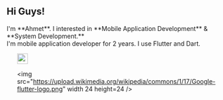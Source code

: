 
<h2>Hi Guys!</h2>
I'm **Ahmet**. I interested in **Mobile Application Development** & **System Development.** <br>
I'm mobile application developer for 2 years. I use Flutter and Dart. 

<ul>
<il><img src="[https://user-images.githubusercontent.com/101813717/200120715-dedded15-c1ad-4505-bf30-b9ff3cd0e904.png](https://camo.githubusercontent.com/f17ba9730c27e5f1230325b94c8b68bbf3115d32650866f6e3d0ade68201beea/68747470733a2f2f696d672e736869656c64732e696f2f62616467652f4c696e6b6564496e2d2532333030373742352e7376673f6c6f676f3d6c696e6b6564696e266c6f676f436f6c6f723d7768697465)" width 24 height=24 /> </il>
  
  
<il><img src="https://upload.wikimedia.org/wikipedia/commons/1/17/Google-flutter-logo.png" width 24 height=24 /> </il>
</ul>



<br>




